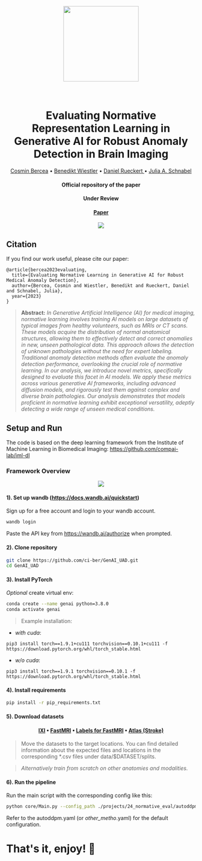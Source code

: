 <p align="center">
<img src="https://github.com/ci-ber/GenAI_UAD/assets/106509806/a1b6785e-0844-422b-911e-69da4e7aced1" width=200>
</p>

<h1 align="center">
  <br>
Evaluating Normative Representation Learning in Generative AI for Robust Anomaly Detection in Brain Imaging
  <br>
</h1>
</h1>
  <p align="center">
    <a href="https://ci.bercea.net">Cosmin Bercea</a> •
    <a href="https://www.neurokopfzentrum.med.tum.de/neuroradiologie/mitarbeiter-profil-wiestler.html">Benedikt Wiestler</a> •
    <a href="https://aim-lab.io/author/daniel-ruckert/">Daniel Rueckert </a> •
    <a href="https://compai-lab.github.io/author/julia-a.-schnabel/">Julia A. Schnabel </a>
  </p>
<h4 align="center">Official repository of the paper</h4>
<h4 align="center">Under Review</h4>
<h4 align="center"> <a href="https://openreview.net/pdf?id=kTpafpXrqa](https://www.researchsquare.com/article/rs-3749187/v1)">Paper</a> </h4>

<p align="center">
<img src="https://github.com/ci-ber/GenAI_UAD/assets/106509806/5303973d-6bde-4d20-bd44-c4ff84deb9cd">
</p>


## Citation

If you find our work useful, please cite our paper:
```
@article{bercea2023evaluating,
  title={Evaluating Normative Learning in Generative AI for Robust Medical Anomaly Detection},
  author={Bercea, Cosmin and Wiestler, Benedikt and Rueckert, Daniel and Schnabel, Julia},
  year={2023}
}
```

> **Abstract:** *In Generative Artificial Intelligence (AI) for medical imaging, normative learning involves training AI models on large datasets of typical images from healthy volunteers, such as MRIs or CT scans. These models acquire the distribution of normal anatomical structures, allowing them to effectively detect and correct anomalies in new, unseen pathological data. This approach allows the detection of unknown pathologies without the need for expert labeling.
Traditional anomaly detection methods often evaluate the anomaly detection performance, overlooking the crucial role of normative learning. In our analysis, we introduce novel metrics, specifically designed to evaluate this facet in AI models. We apply these metrics across various generative AI frameworks, including advanced diffusion models, and rigorously test them against complex and diverse brain pathologies. Our analysis demonstrates that models proficient in normative learning exhibit exceptional versatility, adeptly detecting a wide range of unseen medical conditions.* 

## Setup and Run

The code is based on the deep learning framework from the Institute of Machine Learning in Biomedical Imaging: https://github.com/compai-lab/iml-dl

### Framework Overview 

<p align="center">
<img src="https://github.com/ci-ber/autoDDPM/assets/106509806/678c5d6c-efb0-4934-a635-284b06636a78">
</p>

#### 1). Set up wandb (https://docs.wandb.ai/quickstart)

Sign up for a free account and login to your wandb account.
```bash
wandb login
```
Paste the API key from https://wandb.ai/authorize when prompted.

#### 2). Clone repository

```bash
git clone https://github.com/ci-ber/GenAI_UAD.git
cd GenAI_UAD
```

#### 3). Install PyTorch 

*Optional* create virtual env:
```bash
conda create --name genai python=3.8.0
conda activate genai
```

> Example installation: 
* *with cuda*: 
```
pip3 install torch==1.9.1+cu111 torchvision==0.10.1+cu111 -f https://download.pytorch.org/whl/torch_stable.html
```
* *w/o cuda*:
```
pip3 install torch==1.9.1 torchvision==0.10.1 -f https://download.pytorch.org/whl/torch_stable.html
```

#### 4). Install requirements

```bash
pip install -r pip_requirements.txt
```

#### 5). Download datasets 

<h4 align="center"><a href="https://brain-development.org/ixi-dataset/">IXI</a> • <a href="https://fastmri.org">FastMRI</a> • <a href="https://github.com/microsoft/fastmri-plus"> Labels for FastMRI</a> • <a href="https://fcon_1000.projects.nitrc.org/indi/retro/atlas.html">Atlas (Stroke) </a> </h4>

> Move the datasets to the target locations. You can find detailed information about the expected files and locations in the corresponding *.csv files under data/$DATASET/splits.

> *Alternatively train from scratch on other anatomies and modalities.*

#### 6). Run the pipeline

Run the main script with the corresponding config like this:

```bash
python core/Main.py --config_path ./projects/24_normative_eval/autoddpm.yaml
```
Refer to the autoddpm.yaml (or *other_metho*.yaml) for the default configuration. 

# That's it, enjoy! :rocket:
